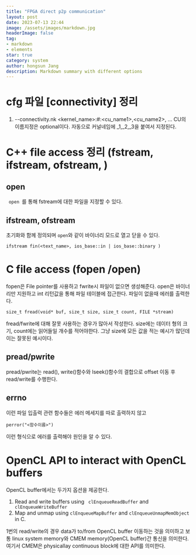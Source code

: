 ```yaml
---
title: "FPGA direct p2p communication"
layout: post
date: 2023-07-13 22:44
image: /assets/images/markdown.jpg
headerImage: false
tag:
- markdown
- elements
star: true
category: system
author: hongsun Jang
description: Markdown summary with different options
---
```


# cfg 파일 [connectivity] 정리

1. --connectivity.nk
\<kernel_name\>:#:\<cu_name1\>,\<cu_name2\>, ...
CU의 이름지정은 optional이다. 자동으로 커널네임에 _1,_2,_3을 붙여서 지정된다. 


# C++ file access 정리 (fstream, ifstream, ofstream, )
## open 
<code> open </code>를 통해 fstream에 대한 파일을 지정할 수 있다.

## ifstream, ofstream
초기화와 함께 정의되며 <code>open</code>와 같이 바이너리 모드로 열고 닫을 수 있다.
```
ifstream fin(<text_name>, ios_base::in | ios_base::binary )
```

# C file access (fopen /open)
fopen은 File pointer를 사용하고 fwrite시 파일이 없으면 생성해준다.
open은 바이너리만 지원하고 int 리턴값을 통해 파일 테이블에 접근한다. 파일이 없을때 에러를 출력한다. 
```
size_t fread(void* buf, size_t size, size_t count, FILE *stream)
```
fread/fwrite에 대해 잘못 사용하는 경우가 많아서 작성한다. size에는 데이터 형의 크기, count에는 읽어들일 개수를 적어야한다. 그냥 size에 모든 값을 적는 예시가 많던데 이는 잘못된 예시이다.

## pread/pwrite 
pread/pwrite는 read(), write()함수와 lseek()함수의 결합으로 offset 이동 후 read/write를 수행한다.

## errno
이런 파일 입출력 관련 함수들은 에러 메세지를 따로 출력하지 않고
```
perror("<함수이름>")
```
이런 형식으로 에러를 출력해야 원인을 알 수 있다.



# OpenCL API to interact with OpenCL buffers

OpenCL buffer에서는 두가지 옵션을 제공한다.
1. Read and write buffers using <code> clEnqueueReadBuffer</code> and <code> clEnqueueWriteBuffer</code> 
2. Map and unmap using <code>clEnqueueMapBuffer</code> and <code>clEnqueueUnmapMemObject</code> in C.

1번의 read/write의 경우 data가 to/from OpenCL buffer 이동하는 것을 의미하고 보통 linux system memory와 CMEM memory(OpenCL buffer)간 통신을 의미한다.
여기서 CMEM은 physicallay continuous block에 대한 API를 의미한다.


